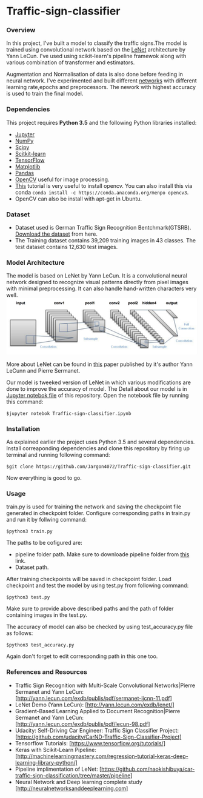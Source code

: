 # Traffic-sign-classifier
### Overview
In this project, I've built a model to classify the traffic signs.The model is trained using convolutional network based on the [LeNet](http://yann.lecun.com/exdb/lenet/) architecture by Yann LeCun. I've used using scikit-learn's pipeline framewok along with various combination of transformer and estimators.

Augmentation and Normalisation of data is also done before feeding in neural network. I've experimented and built different [networks](https://github.com/Jargon4072/Traffic-sign-classifier/tree/master/networks) with different learning rate,epochs and preprocessors. The nework with highest accuracy is used to train the final model.
### Dependencies
This project requires **Python 3.5** and the following Python libraries installed:
- [Jupyter](http://jupyter.org/)
- [NumPy](http://www.numpy.org/)
- [Scipy](https://www.scipy.org/)
- [Scitkit-learn](http://scikit-learn.org/)
- [TensorFlow](http://tensorflow.org)
- [Matplotlib](http://matplotlib.org/)
- [Pandas](http://pandas.pydata.org/)
- [OpenCV](http://opencv.org) useful for image processing.
- [This](https://www.pyimagesearch.com/2015/07/20/install-opencv-3-0-and-python-3-4-on-ubuntu/) tutorial is very useful to install opencv. You can also install this via conda `conda install -c https://conda.anaconda.org/menpo opencv3`.
- OpenCV can also be install with apt-get in Ubuntu.

### Dataset
- Dataset used is German Traffic Sign Recognition Bentchmark(GTSRB). [Download the dataset](http://benchmark.ini.rub.de/?section=gtsrb&subsection=dataset)  from here.
- The Training dataset contains 39,209 training images in 43 classes. The test dataset contains 12,630 test images.

### Model Architecture
The model is based on LeNet by Yann LeCun. It is a convolutional neural network designed to recognize visual patterns directly from pixel images with minimal preprocessing. It can also handle hand-written characters very well.
![LeNet](images/lenet_architecture-768x226.jpeg "LeNet Architecture")

More about LeNet can be found in [this](http://yann.lecun.com/exdb/publis/pdf/lecun-98.pdf) paper published by it's author Yann LeCunn and Pierre Sermanet.

Our model is tweeked version of LeNet in which various modifications are done to improve the accuracy of model.
The Detail about our model is in [ Jupyter notebok file](https://github.com/Jargon4072/Traffic-sign-classifier/blob/master/Traffic-sign-classifier.ipynb) of this repository. Open the notebook file by running this command:

```
$jupyter notebok Traffic-sign-classifier.ipynb
```

### Installation
As explained earlier the project uses Python 3.5 and several dependencies. Install correaponding dependencies and clone this repository by firing up terminal and running following command:

```
$git clone https://github.com/Jargon4072/Traffic-sign-classifier.git
```

Now everything is good to go.

### Usage
train.py is used for training the network and saving the checkpoint file generated in checkpoint folder. Configure corresponding paths in train.py and run it by follwing command:

```
$python3 train.py
```

The paths to be cofigured are:
- pipeline folder path. Make sure to downloade pipeline folder from [this](https://github.com/naokishibuya/car-traffic-sign-classification/tree/master/pipeline) link.
- Dataset path.

After training checkpoints will be saved in checkpoint folder. Load checkpoint and test the model by using test.py from following command:

```
$python3 test.py
```

Make sure to provide above described paths and the path of folder containing images in the test.py.

The accuracy of model can also be checked by using test_accuracy.py file as follows:

```
$python3 test_accuracy.py
```

Again don't forget to edit corresponding path in this one too.
### References and Resources
- Traffic Sign Recognition with Multi-Scale Convolutional Networks|Pierre Sermanet and Yann LeCun: [http://yann.lecun.com/exdb/publis/pdf/sermanet-ijcnn-11.pdf]
- LeNet Demo (Yann LeCun): [http://yann.lecun.com/exdb/lenet/]
- Gradient-Based Learning Applied to Document Recognition|Pierre Sermanet and Yann LeCun: [http://yann.lecun.com/exdb/publis/pdf/lecun-98.pdf]
- Udacity: Self-Driving Car Engineer: Traffic Sign Classifier Project: [https://github.com/udacity/CarND-Traffic-Sign-Classifier-Project]
- Tensorflow Tutorials: [https://www.tensorflow.org/tutorials/]
- Keras with Scikit-Learn Pipeline: [http://machinelearningmastery.com/regression-tutorial-keras-deep-learning-library-python/]
- Pipeline implimentation of LeNet: [https://github.com/naokishibuya/car-traffic-sign-classification/tree/master/pipeline]
- Neural Network and Deep learning complete study [http://neuralnetworksanddeeplearning.com]